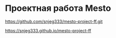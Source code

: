 # Проектная работа Mesto
https://github.com/snjeg333/mesto-project-ff.git

 https://snjeg333.github.io/mesto-project-ff

